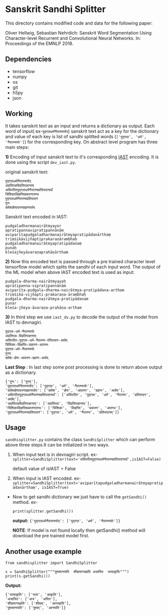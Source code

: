 # Sanskrit Sandhi Splitter
This directory contains modified code and data for the following paper:

Oliver Hellwig, Sebastian Nehrdich: Sanskrit Word Segmentation Using Character-level Recurrent and Convolutional Neural Networks. In: Proceedings of the EMNLP 2018.

## Dependencies
* tensorflow
* numpy
* os
* git
* h5py
* json

## Working
It takes sanskrit text as an input and returns a dictionary as output. Each word of input( ex-`पुद्गलधर्मनैरात्म्ययोर्`) sanskrit text act as a key for the dictionary and value of each key is list of sandhi splitted words (`['पुद्गल', 'धर्म', 'नैरात्म्ययोः']`) for the corresponding key. On abstract level program has three main steps:

**1)** Encoding of input sanskrit text to it's corresponding [IAST](https://en.wikipedia.org/wiki/Devanagari_transliteration#IAST) encoding. It is done using the script `dev_iast.py`.

original sanskrit text:
```
पुद्गलधर्मनैरात्म्ययोर्
अप्रतिपन्नविप्रतिपन्नानाम्
अविपरीतपुद्गलधर्मनैरात्म्यप्रतिपादनार्थं
त्रिंशिकाविज्ञप्तिप्रकरणारम्भः 
पुद्गलधर्मनैरात्म्यप्रतिपादनं 
पुनः 
क्लेशज्ञेयावरणप्रहाणार्थम्

```

Sanskrit text encoded in IAST:
```
pudgaladharmanairātmyayor
apratipannavipratipannānām
aviparītapudgaladharmanairātmyapratipādanārthaṃ
triṃśikāvijñaptiprakaraṇārambhaḥ  
pudgaladharmanairātmyapratipādanaṃ
punaḥ
kleśajñeyāvaraṇaprahāṇārtham 

```




**2)** Now this encoded text is passed through a pre trained character level tensorflow model which splits the sandhi of each input word. The output of the ML model when above IAST encoded text is used as input:

```
pudgala-dharma-nairātmyayoḥ
apratipanna-vipratipannānām
aviparīta-pudgala-dharma-nairātmya-pratipādana-artham
triṃśikā-vijñapti-prakaraṇa-ārambhaḥ
pudgala-dharma-nairātmya-pratipādanam
punar 
kleśa-jñeya-āvaraṇa-prahāṇa-artham

```



**3)** In third step we use `iast_dv.py` to decode the output of the model from IAST to devnagiri.
```
पुद्गल-धर्म-नैरात्म्ययोः
अप्रतिपन्न-विप्रतिपन्नानाम्
अविपरीत-पुद्गल-धर्म-नैरात्म्य-रतिपादन-अर्थम्
त्रिंशिका-विज्ञप्ति-प्रकरण-आरम्भः
पुद्गल-धर्म-नैरात्म्ययोः
पुनर्
क्लेश-ज्ञेय-आवरण-प्रहाण-अर्थम्

```

**Last Step** : In last step some post processing is done to return above output as a dictionary.
```
{'पुनः': ['पुनर्'], 
'पुद्गलधर्मनैरात्म्ययोर्': ['पुद्गल', 'धर्म', 'नैरात्म्ययोः'],
'क्लेशज्ञेयावरणप्रहाणार्थम्': ['क्लेश', 'ज्ञेय', 'आवरण', 'प्रहाण', 'अर्थम्'],
'अविपरीतपुद्गलधर्मनैरात्म्यप्रतिपादनार्थं': ['अविपरीत', 'पुद्गल', 'धर्म', 'नैरात्म्य', 'प्रतिपादन', 'अर्थम्'], 
'अप्रतिपन्नविप्रतिपन्नानाम्': ['अप्रतिपन्न', 'विप्रतिपन्नानाम्'], 
'त्रिंशिकाविज्ञप्तिप्रकरणारम्भः': ['त्रिंशिका', 'विज्ञप्ति', 'प्रकरण', 'आरम्भः'], 
'पुद्गलधर्मनैरात्म्यप्रतिपादनं': ['पुद्गल', 'धर्म', 'नैरात्म्य', 'प्रतिपादनम्']}
```

## Usage
`sandhisplitter.py` contains the class `SandhiSplitter` which can perform above three steps.It can be initialized in two ways.
1) When input text is in devnagiri script. ex- `splitter=SandhiSplitter(text='अविपरीतपुद्गलधर्मनैरात्म्यप्रतिपादनार्थं',isIAST=False)`
 
    default value of isIAST = False
 
 2) When input is IAST encoded. ex- `splitter=SandhiSplitter(text='aviparītapudgaladharmanairātmyapratipādanārthaṃ', isIAST=True)`

* Now to get sandhi dictionary we just have to call the `getSandhi()` method. ex-

  `print(splitter.getSandhi())`
 
  **output:** `{'पुद्गलधर्मनैरात्म्ययोर्': ['पुद्गल', 'धर्म', 'नैरात्म्ययोः']}`
  
  **NOTE**: If model is not found locally then getSandhi() method will download the pre trained model first.
  
  
## Another usage example
```
from sandhisplitter import SandhiSplitter

s = SandhiSplitter("""पुष्पमानयति  शीघ्रमागच्छति अत्रास्ति  भव्याकृतिः""")
print(s.getSandhi())

```

**Output:**

```
{'भव्याकृति': ['भव्य', 'आकृति'], 
'अत्रास्ति': ['अत्र', 'अस्ति'], 
'शीघ्रमागच्छति': ['शीघ्रम्', 'आगच्छति'], 
'पुष्पमानयति': ['पुष्पम्', 'आनयति']}

```
